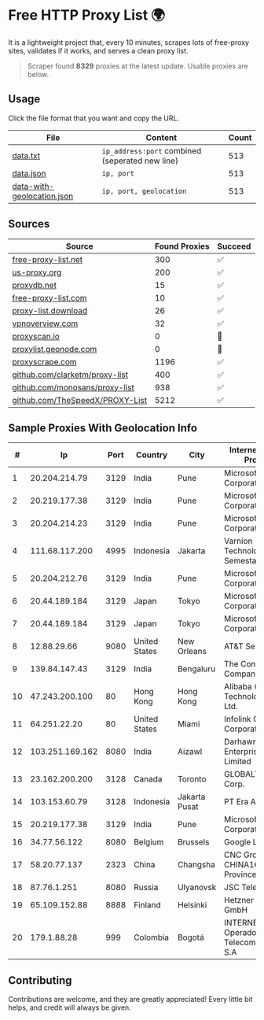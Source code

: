 
# Free HTTP Proxy List 🌍

It is a lightweight project that, every 10 minutes, scrapes lots of free-proxy sites, validates if it works, and serves a clean proxy list.


> Scraper found **8329** proxies at the latest update. Usable proxies are below.

## Usage

Click the file format that you want and copy the URL.


|File|Content|Count|
|----|-------|-----|
|[data.txt](https://raw.githubusercontent.com/themiralay/Proxy-List-World/master/data.txt)|`ip_address:port` combined (seperated new line)|513|
|[data.json](https://raw.githubusercontent.com/themiralay/Proxy-List-World/master/data.json)|`ip, port`|513|
|[data-with-geolocation.json](https://raw.githubusercontent.com/themiralay/Proxy-List-World/master/data-with-geolocation.json)|`ip, port, geolocation`|513|

## Sources

|Source|Found Proxies|Succeed|
|------|-------------|-------|
|[free-proxy-list.net](https://free-proxy-list.net)|300|✅|
|[us-proxy.org](https://www.us-proxy.org)|200|✅|
|[proxydb.net](http://proxydb.net)|15|✅|
|[free-proxy-list.com](https://free-proxy-list.com/?page=&port=&type%5B%5D=http&type%5B%5D=https&up_time=0&search=Search)|10|✅|
|[proxy-list.download](https://www.proxy-list.download/HTTP)|26|✅|
|[vpnoverview.com](https://vpnoverview.com/privacy/anonymous-browsing/free-proxy-servers)|32|✅|
|[proxyscan.io](https://www.proxyscan.io)|0|🚫|
|[proxylist.geonode.com](https://proxylist.geonode.com/api/proxy-list?limit=300&page=1&sort_by=lastChecked&sort_type=desc&protocols=http,https)|0|🚫|
|[proxyscrape.com](https://api.proxyscrape.com/v2/?request=displayproxies&protocol=http&timeout=10000&country=all&ssl=all&anonymity=all)|1196|✅|
|[github.com/clarketm/proxy-list](https://raw.githubusercontent.com/clarketm/proxy-list/master/proxy-list-raw.txt)|400|✅|
|[github.com/monosans/proxy-list](https://raw.githubusercontent.com/monosans/proxy-list/main/proxies/http.txt)|938|✅|
|[github.com/TheSpeedX/PROXY-List](https://raw.githubusercontent.com/TheSpeedX/PROXY-List/master/http.txt)|5212|✅|


## Sample Proxies With Geolocation Info

|#|Ip|Port|Country|City|Internet Service Provider|
|-|--|----|-------|----|-------------------------|
|1|20.204.214.79|3129|India|Pune|Microsoft Corporation|
|2|20.219.177.38|3129|India|Pune|Microsoft Corporation|
|3|20.204.214.23|3129|India|Pune|Microsoft Corporation|
|4|111.68.117.200|4995|Indonesia|Jakarta|Varnion Technology Semesta, PT|
|5|20.204.212.76|3129|India|Pune|Microsoft Corporation|
|6|20.44.189.184|3129|Japan|Tokyo|Microsoft Corporation|
|7|20.44.189.184|3129|Japan|Tokyo|Microsoft Corporation|
|8|12.88.29.66|9080|United States|New Orleans|AT&T Services, Inc.|
|9|139.84.147.43|3129|India|Bengaluru|The Constant Company, LLC|
|10|47.243.200.100|80|Hong Kong|Hong Kong|Alibaba (US) Technology Co., Ltd.|
|11|64.251.22.20|80|United States|Miami|Infolink Global Corporation|
|12|103.251.169.162|8080|India|Aizawl|Darhawni Business Enterprise Private Limited|
|13|23.162.200.200|3128|Canada|Toronto|GLOBALTELEHOST Corp.|
|14|103.153.60.79|3128|Indonesia|Jakarta Pusat|PT Era Awan Digital|
|15|20.219.177.38|3129|India|Pune|Microsoft Corporation|
|16|34.77.56.122|8080|Belgium|Brussels|Google LLC|
|17|58.20.77.137|2323|China|Changsha|CNC Group CHINA169 Hunan Province Network|
|18|87.76.1.251|8080|Russia|Ulyanovsk|JSC Telecom.ru|
|19|65.109.152.88|8888|Finland|Helsinki|Hetzner Online GmbH|
|20|179.1.88.28|999|Colombia|Bogotá|INTERNEXA Brasil Operadora de TelecomunicaÔÔes S.A|



## Contributing

Contributions are welcome, and they are greatly appreciated! Every
little bit helps, and credit will always be given.

